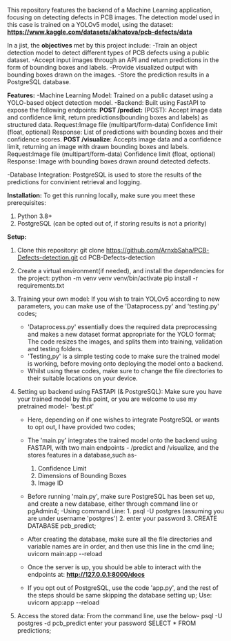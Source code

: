 This repository features the backend of a Machine Learning application, focusing on detecting defects in PCB images. 
The detection model used in this case is trained on a YOLOv5 model, using the dataset: **https://www.kaggle.com/datasets/akhatova/pcb-defects/data**

In a jist, the **objectives** met by this project include:
-Train an object detection model to detect different types of PCB defects using a public dataset.
-Accept input images through an API and return predictions in the form of bounding boxes and labels.
-Provide visualized output with bounding boxes drawn on the images.
-Store the prediction results in a PostgreSQL database.

**Features:**
-Machine Learning Model: Trained on a public dataset using a YOLO-based object detection model.
-Backend: Built using FastAPI to expose the following endpoints:
          **POST /predict:**
          (POST): Accept image data and confidence limit, return predictions(bounding boxes and labels) as structured data.
          Request:Image file (multipart/form-data)
                  Confidence limit (float, optional)
          Response: List of predictions with bounding boxes and their confidence scores.
          **POST /visualize**:
          Accepts image data and a confidence limit, returning an image with drawn bounding boxes and labels.
           Request:Image file (multipart/form-data)
                  Confidence limit (float, optional)
          Response: Image with bounding boxes drawn around detected defects.
          
-Database Integration: PostgreSQL is used to store the results of the predictions for convinient retrieval and logging.

**Installation:**
To get this running locally, make sure you meet these prerequisites:
1. Python 3.8+
2. PostgreSQL (can be opted out of, if storing results is not a priority)

**Setup:**
1. Clone this repository:
   git clone https://github.com/ArnxbSaha/PCB-Defects-detection.git
   cd PCB-Defects-detection

2. Create a virtual environment(if needed), and install the dependencies for the project:
   python -m venv venv
   venv/bin/activate
   pip install -r requirements.txt
   
3. Training your own model:
   If you wish to train YOLOv5 according to new parameters, you can make use of the 'Dataprocess.py' and 'testing.py' codes;
   - 'Dataprocess.py' essentially does the required data preprocessing and makes a new dataset format appropriate for the YOLO format;
     The code resizes the images, and splits them into training, validation and testing folders.
   - 'Testing,py' is a simple testing code to make sure the trained model is working, before moving onto deploying the model onto a backend.
   - Whilst using these codes, make sure to change the file directories to their suitable locations on your device.
     
4. Setting up backend using FASTAPI (& PostgreSQL):
   Make sure you have your trained model by this point, or you are welcome to use my pretrained model- 'best.pt'
   - Here, depending on if one wishes to integrate PostgreSQL or wants to opt out, I have provided two codes;
   - The 'main.py' integrates the trained model onto the backend using FASTAPI, with two main endpoints - /predict and /visualize, and the stores features in a database,such as-
       1. Confidence Limit
       2. Dimensions of Bounding Boxes
       3. Image ID
   - Before running 'main.py', make sure PostgreSQL has been set up, and create a new database, either through command line or pgAdmin4;
       -Using command Line:
         1. psql -U postgres (assuming you are under username 'postgres')
         2. enter your password
         3. CREATE DATABASE pcb_predict;
    - After creating the database, make sure all the file directories and variable names are in order, and then use this line in the cmd line;
      uvicorn main:app --reload
    - Once the server is up, you should be able to interact with the endpoints at: **http://127.0.0.1:8000/docs**
      
    -  If you opt out of PostgreSQL, use the code 'app.py', and the rest of the steps should be same skipping the database setting up;
      Use: uvicorn app:app --reload

 5. Access the stored data:
    From the command line, use the below-
      psql -U postgres -d pcb_predict
      enter your password
      SELECT * FROM predictions;


   

   

   
